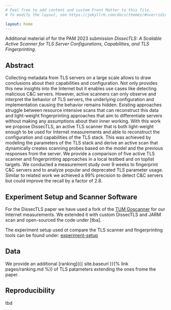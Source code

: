 ```yaml
---
# Feel free to add content and custom Front Matter to this file.
# To modify the layout, see https://jekyllrb.com/docs/themes/#overriding-theme-defaults

layout: home
---
```



Additional material of for the PAM 2023 submission *DissecTLS: A Scalable Active Scanner for TLS Server Configurations, Capabilities, and TLS Fingerprinting*.


## Abstract

Collecting metadata from TLS servers on a large scale allows to draw conclusions about their capabilities and configuration. Not only provides this new insights into the Internet but it enables use cases like detecting malicious C&C servers. However, active scanners can only observe and interpret the behavior of TLS servers, the underlying configuration and implementation causing the behavior remains hidden.
Existing approaches struggle between resource intensive scans that can reconstruct this data and light-weight fingerprinting approaches that aim to differentiate servers without making any assumptions about their inner working. With this work we propose DissecTLS, an active TLS scanner that is both light-weight enough to be used for Internet measurements and able to reconstruct the configuration and capabilities of the TLS stack. This was achieved by modeling the parameters of the TLS stack and derive an active scan that dynamically creates scanning probes based on the model and the previous responses from the server.
We provide a comparison of five active TLS scanner and fingerprinting approaches in a local testbed and on toplist targets. We conducted a measurement study over 9 weeks to fingerprint C&C servers and to analyze popular and deprecated TLS parameter usage. Similar to related work we achieved a 99% precision to detect C&C servers but could improve the recall by a factor of 2.8.

## Experiment Setup and Scanner Software

For the DissecTLS paper we have used a fork of the [TUM Goscanner](https://github.com/tumi8/goscanner) for our Internet measurements. We extended it with custom DissecTLS and JARM scan and open-sourced the code under [tba].

The experiment setup used ot compare the TLS scanner and fingerprinting tools can be found under: [experiment-setup](https://github.com/pam2023-51-dissectls/experiment-setup)

## Data

We provide an additional [ranking]({{ site.baseurl }}{% link pages/ranking.md %}) of TLS patameters extending the ones frome the paper.

## Reproducibility

tbd